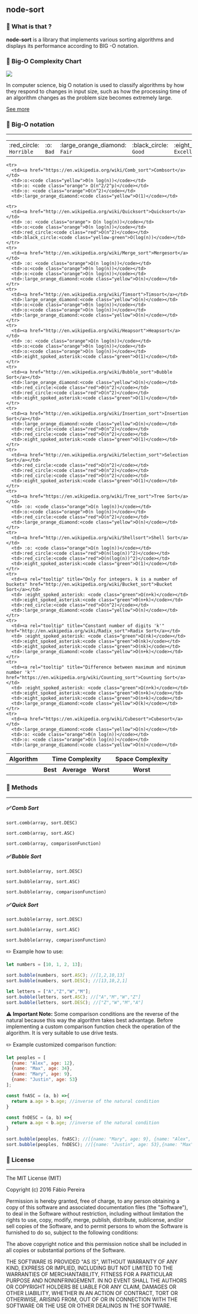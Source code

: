 ## node-sort

### :pushpin:  What is that ?


__node-sort__ is a library that implements various sorting algorithms and displays its performance according to BIG -O notation.


### :pushpin:  Big-O Complexity Chart

<img src="https://cdn.rawgit.com/1fabiopereira/node-sort-library/master/img/chart.svg">

In computer science, big O notation is used to classify algorithms by how they respond to changes in input size, such as how the processing time of an algorithm changes as the problem size becomes extremely large.

[See more](https://en.wikipedia.org/wiki/Big_O_notation)

### :pushpin: Big-O notation
---

<table id="legend" class="table">
  <tbody>
    <tr>
      <td> :red_circle: <code class="red">Horrible</code></td>
      <td>  :o: <code class="orange">Bad</code></td>
      <td> :large_orange_diamond: <code class="yellow">Fair</code></td>
      <td> :black_circle: <code class="yellow-green">Good</code></td>
      <td> :eight_spoked_asterisk: <code class="green">Excellent</code></td>
    </tr>
  </tbody>
</table>

<table class="table table-bordered table-striped">
    <tbody><tr>
      <th>Algorithm</th>
      <th colspan="3">Time Complexity</th>
      <th>Space Complexity</th>
    </tr>
    <tr>
      <th></th>
      <th>Best</th>
      <th>Average</th>
      <th>Worst</th>
      <th>Worst</th>
    </tr>

    <tr>
      <td><a href="https://en.wikipedia.org/wiki/Comb_sort">Combsort</a></td>
      <td>:o:<code class="yellow">Θ(n log(n))</code></td>
      <td>:o: <code class="orange"> Ω(n^2/2^p)</code></td>
      <td>:o: <code class="orange">O(n^2)</code></td>
      <td>:large_orange_diamond:<code class="yellow">O(1)</code></td>
   </tr>

    <tr>
      <td><a href="http://en.wikipedia.org/wiki/Quicksort">Quicksort</a></td>
      <td> :o: <code class="orange"> Ω(n log(n))</code></td>
      <td>:o:<code class="orange">Θ(n log(n))</code></td>
      <td>:red_circle:<code class="red">O(n^2)</code></td>
      <td>:black_circle:<code class="yellow-green">O(log(n))</code></td>
    </tr>
    <tr>
      <td><a href="http://en.wikipedia.org/wiki/Merge_sort">Mergesort</a></td>
      <td> :o: <code class="orange">Ω(n log(n))</code></td>
      <td>:o:<code class="orange">Θ(n log(n))</code></td>
      <td>:o:<code class="orange">O(n log(n))</code></td>
      <td>:large_orange_diamond:<code class="yellow">O(n)</code></td>
    </tr>
    <tr>
      <td><a href="http://en.wikipedia.org/wiki/Timsort">Timsort</a></td>
      <td>:large_orange_diamond:<code class="yellow">Ω(n)</code></td>
      <td>:o:<code class="orange">Θ(n log(n))</code></td>
      <td>:o:<code class="orange">O(n log(n))</code></td>
      <td>:large_orange_diamond:<code class="yellow">O(n)</code></td>
    </tr>
    <tr>
      <td><a href="http://en.wikipedia.org/wiki/Heapsort">Heapsort</a></td>
      <td> :o: <code class="orange">Ω(n log(n))</code></td>
      <td>:o:<code class="orange">Θ(n log(n))</code></td>
      <td>:o:<code class="orange">O(n log(n))</code></td>
      <td>:eight_spoked_asterisk:<code class="green">O(1)</code></td>
    </tr>
    <tr>
      <td><a href="http://en.wikipedia.org/wiki/Bubble_sort">Bubble Sort</a></td>
      <td>:large_orange_diamond:<code class="yellow">Ω(n)</code></td>
      <td>:red_circle:<code class="red">Θ(n^2)</code></td>
      <td>:red_circle:<code class="red">O(n^2)</code></td>
      <td>:eight_spoked_asterisk:<code class="green">O(1)</code></td>
    </tr>
    <tr>
      <td><a href="http://en.wikipedia.org/wiki/Insertion_sort">Insertion Sort</a></td>
      <td>:large_orange_diamond:<code class="yellow">Ω(n)</code></td>
      <td>:red_circle:<code class="red">Θ(n^2)</code></td>
      <td>:red_circle:<code class="red">O(n^2)</code></td>
      <td>:eight_spoked_asterisk:<code class="green">O(1)</code></td>
    </tr>
    <tr>
      <td><a href="http://en.wikipedia.org/wiki/Selection_sort">Selection Sort</a></td>
      <td>:red_circle:<code class="red">Ω(n^2)</code></td>
      <td>:red_circle:<code class="red">Θ(n^2)</code></td>
      <td>:red_circle:<code class="red">O(n^2)</code></td>
      <td>:eight_spoked_asterisk:<code class="green">O(1)</code></td>
    </tr>
    <tr>
      <td><a href="https://en.wikipedia.org/wiki/Tree_sort">Tree Sort</a></td>
      <td> :o: <code class="orange">Ω(n log(n))</code></td>
      <td>:o:<code class="orange">Θ(n log(n))</code></td>
      <td>:red_circle:<code class="red">O(n^2)</code></td>
      <td>:large_orange_diamond:<code class="yellow">O(n)</code></td>
    </tr>
    <tr>
      <td><a href="http://en.wikipedia.org/wiki/Shellsort">Shell Sort</a></td>
      <td> :o: <code class="orange">Ω(n log(n))</code></td>
      <td>:red_circle:<code class="red">Θ(n(log(n))^2)</code></td>
      <td>:red_circle:<code class="red">O(n(log(n))^2)</code></td>
      <td>:eight_spoked_asterisk:<code class="green">O(1)</code></td>
    </tr>
    <tr>
      <td><a rel="tooltip" title="Only for integers. k is a number of buckets" href="http://en.wikipedia.org/wiki/Bucket_sort">Bucket Sort</a></td>
      <td> :eight_spoked_asterisk: <code class="green">Ω(n+k)</code></td>
      <td>:eight_spoked_asterisk:<code class="green">Θ(n+k)</code></td>
      <td>:red_circle:<code class="red">O(n^2)</code></td>
      <td>:large_orange_diamond:<code class="yellow">O(n)</code></td>
    </tr>
    <tr>
      <td><a rel="tooltip" title="Constant number of digits 'k'" href="http://en.wikipedia.org/wiki/Radix_sort">Radix Sort</a></td>
      <td> :eight_spoked_asterisk: <code class="green">Ω(nk)</code></td>
      <td>:eight_spoked_asterisk:<code class="green">Θ(nk)</code></td>
      <td>:eight_spoked_asterisk:<code class="green">O(nk)</code></td>
      <td>:large_orange_diamond:<code class="yellow">O(n+k)</code></td>
    </tr>
    <tr>
      <td><a rel="tooltip" title="Difference between maximum and minimum number 'k'" href="https://en.wikipedia.org/wiki/Counting_sort">Counting Sort</a></td>
      <td> :eight_spoked_asterisk: <code class="green">Ω(n+k)</code></td>
      <td>:eight_spoked_asterisk:<code class="green">Θ(n+k)</code></td>
      <td>:eight_spoked_asterisk:<code class="green">O(n+k)</code></td>
      <td>:large_orange_diamond:<code class="yellow">O(k)</code></td>
    </tr>
    <tr>
      <td><a href="https://en.wikipedia.org/wiki/Cubesort">Cubesort</a></td>
      <td>:large_orange_diamond:<code class="yellow">Ω(n)</code></td>
      <td>:o: <code class="orange">Θ(n log(n))</code></td>
      <td>:o: <code class="orange">O(n log(n))</code></td>
      <td>:large_orange_diamond:<code class="yellow">O(n)</code></td>
   </tr>

</tbody></table>




### :pushpin:  Methods
---


##### :white_check_mark: Comb Sort
```
sort.comb(array, sort.DESC)
```
```
sort.comb(array, sort.ASC)
```
```
sort.comb(array, comparisonFunction)
```

##### :white_check_mark: Bubble Sort
```
sort.bubble(array, sort.DESC)
```
```
sort.bubble(array, sort.ASC)
```
```
sort.bubble(array, comparisonFunction)
```

##### :white_check_mark: Quick Sort
```
sort.bubble(array, sort.DESC)
```
```
sort.bubble(array, sort.ASC)
```
```
sort.bubble(array, comparisonFunction)
```


 :pencil2: Example how to use:

```javascript   
let numbers = [10, 1, 2, 13];

sort.bubble(numbers, sort.ASC); //[1,2,10,13]
sort.bubble(numbers, sort.DESC); //[13,10,2,1]

let letters = ["A","Z","W","M"];
sort.bubble(letters, sort.ASC); //["A","M","W","Z"]
sort.bubble(letters, sort.DESC); //["Z","W","M","A"]
```

:warning: __Important Note:__ Some comparison conditions are the reverse of the natural because this way the algorithm takes best advantage. Before implementing a custom comparison function check the operation of the algorithm. It is very suitable to use drive tests.

:pencil2: Example customized comparison function:

```javascript   
let peoples = [
  {name: "Alex", age: 12},
  {name: "Max", age: 34},
  {name: "Mary", age: 9},
  {name: "Justin", age: 53}
];

const fnASC = (a, b) =>{
  return a.age > b.age; //inverse of the natural condition
}

const fnDESC = (a, b) =>{
  return a.age < b.age; //inverse of the natural condition
}

sort.bubble(peoples, fnASC); //[{name: "Mary", age: 9}, {name: "Alex", age: 12},{name: "Max", age: 34},{name: "Justin", age: 53}];
sort.bubble(peoples, fnDESC); //[{name: "Justin", age: 53},{name: "Max", age: 34},{name: "Alex", age: 12},{name: "Mary", age: 9}];
```

### :pushpin:  License
---

The MIT License (MIT)

Copyright (c) 2016 Fábio Pereira

Permission is hereby granted, free of charge, to any person obtaining a copy of this software and associated documentation files (the "Software"), to deal in the Software without restriction, including without limitation the rights to use, copy, modify, merge, publish, distribute, sublicense, and/or sell copies of the Software, and to permit persons to whom the Software is furnished to do so, subject to the following conditions:

The above copyright notice and this permission notice shall be included in all copies or substantial portions of the Software.

THE SOFTWARE IS PROVIDED "AS IS", WITHOUT WARRANTY OF ANY KIND, EXPRESS OR IMPLIED, INCLUDING BUT NOT LIMITED TO THE WARRANTIES OF MERCHANTABILITY, FITNESS FOR A PARTICULAR PURPOSE AND NONINFRINGEMENT. IN NO EVENT SHALL THE AUTHORS OR COPYRIGHT HOLDERS BE LIABLE FOR ANY CLAIM, DAMAGES OR OTHER LIABILITY, WHETHER IN AN ACTION OF CONTRACT, TORT OR OTHERWISE, ARISING FROM, OUT OF OR IN CONNECTION WITH THE SOFTWARE OR THE USE OR OTHER DEALINGS IN THE SOFTWARE.
